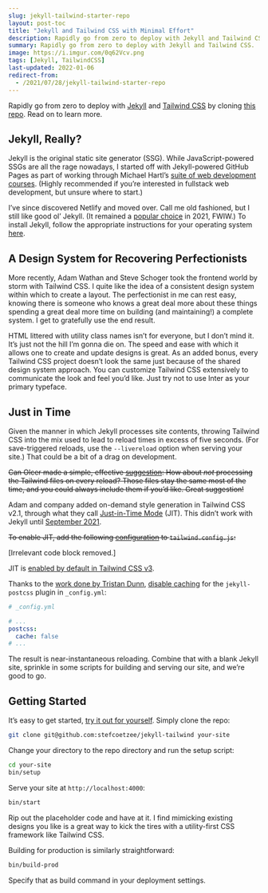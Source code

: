 ```yaml
---
slug: jekyll-tailwind-starter-repo
layout: post-toc
title: "Jekyll and Tailwind CSS with Minimal Effort"
description: Rapidly go from zero to deploy with Jekyll and Tailwind CSS.
summary: Rapidly go from zero to deploy with Jekyll and Tailwind CSS.
image: https://i.imgur.com/0q62Vcv.png
tags: [Jekyll, TailwindCSS]
last-updated: 2022-01-06
redirect-from:
  - /2021/07/28/jekyll-tailwind-starter-repo
---
```


Rapidly go from zero to deploy with [Jekyll](https://jekyllrb.com/) and
[Tailwind CSS](https://tailwindcss.com/) by cloning
[this repo](https://github.com/stefcoetzee/jekyll-tailwind).
Read on to learn more.

## Jekyll, Really?

Jekyll is the original static site generator (SSG).
While JavaScript-powered SSGs are all the rage nowadays, I started off with
Jekyll-powered GitHub Pages as part of working through Michael Hartl’s
[suite of web development courses](https://www.learnenough.com/).
(Highly recommended if you’re interested in fullstack web development, but unsure where to start.)

I’ve since discovered Netlify and moved over.
Call me old fashioned, but I still like good ol’ Jekyll.
(It remained a [popular choice](https://www.netlify.com/blog/2021/06/02/10-static-site-generators-to-watch-in-2021/#jekyll)
in 2021, FWIW.)
To install Jekyll, follow the appropriate instructions for your operating system
[here](https://jekyllrb.com/docs/installation/).

## A Design System for Recovering Perfectionists

More recently, Adam Wathan and Steve Schoger took the frontend world by storm
with Tailwind CSS.
I quite like the idea of a consistent design system within which to create a layout.
The perfectionist in me can rest easy, knowing there is someone who knows a great
deal more about these things spending a great deal more time on building
(and maintaining!) a complete system.
I get to gratefully use the end result.

HTML littered with utility class names isn’t for everyone, but I don’t mind it.
It’s just not the hill I’m gonna die on.
The speed and ease with which it allows one to create and update designs is great.
As an added bonus, every Tailwind CSS project doesn’t look the same just because
of the shared design system approach.
You can customize Tailwind CSS extensively to communicate the look and feel you’d like.
Just try not to use Inter as your primary typeface.

## Just in Time

Given the manner in which Jekyll processes site contents, throwing Tailwind CSS
into the mix used to lead to reload times in excess of five seconds.
(For save-triggered reloads, use the `--livereload` option when serving your site.)
That could be a bit of a drag on development.

<del>Can Olcer made a simple, effective
[suggestion](https://canolcer.com/post/jekyll-and-tailwind/): How about _not_
processing the Tailwind files on every reload?
Those files stay the same most of the time, and you could always include them if you’d like.
Great suggestion!</del>

Adam and company added on-demand style generation in Tailwind CSS v2.1,
through what they call [Just-in-Time Mode](https://tailwindcss.com/docs/just-in-time-mode) (JIT).
This didn’t work with Jekyll until [September 2021](https://github.com/mhanberg/jekyll-postcss/pull/32).

<del>To enable JIT, add the following [configuration](https://tailwindcss.com/docs/just-in-time-mode#enabling-jit-mode)
to `tailwind.config.js`:</del>

[Irrelevant code block removed.]

JIT is [enabled by default in Tailwind CSS v3](https://tailwindcss.com/blog/tailwindcss-v3#just-in-time-all-the-time).

Thanks to the [work done by Tristan Dunn](https://tristandunn.com/journal/jekyll-with-tailwindcss-jit-mode/),
[disable caching](https://tristandunn.com/journal/jekyll-with-tailwindcss-jit-mode/)
for the `jekyll-postcss` plugin in `_config.yml`:

```yaml
# _config.yml

# ...
postcss:
  cache: false
# ...
```

The result is near-instantaneous reloading.
Combine that with a blank Jekyll site, sprinkle in some scripts for building and
serving our site, and we’re good to go.

## Getting Started

It’s easy to get started,
[try it out for yourself](https://github.com/stefcoetzee/jekyll-tailwind/).
Simply clone the repo:

```bash
git clone git@github.com:stefcoetzee/jekyll-tailwind your-site
```

Change your directory to the repo directory and run the setup script:

```bash
cd your-site
bin/setup
```

Serve your site at `http://localhost:4000`:

```bash
bin/start
```

Rip out the placeholder code and have at it.
I find mimicking existing designs you like is a great way to kick the tires with
a utility-first CSS framework like Tailwind CSS.

Building for production is similarly straightforward:

```bash
bin/build-prod
```

Specify that as build command in your deployment settings.
